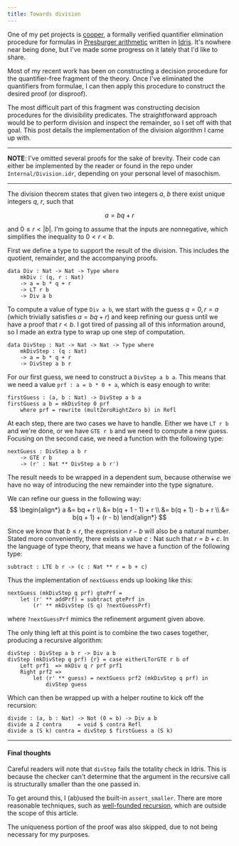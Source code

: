 ```yaml
---
title: Towards division
---
```


One of my pet projects is [cooper](https://github.com/forestbelton/cooper), a formally verified quantifier elimination procedure for formulas in [Presburger arithmetic](http://en.wikipedia.org/wiki/Presburger_arithmetic) written in [Idris](http://www.idris-lang.org/). It's nowhere near being done, but I've made some progress on it lately that I'd like to share.

Most of my recent work has been on constructing a decision procedure for the quantifier-free fragment of the theory. Once I've eliminated the quantifiers from formulae, I can then apply this procedure to construct the desired proof (or disproof).

The most difficult part of this fragment was constructing decision procedures for the divisibility predicates. The straightforward approach would be to perform division and inspect the remainder, so I set off with that goal. This post details the implementation of the division algorithm I came up with.

---

__NOTE__: I've omitted several proofs for the sake of brevity. Their code can either be implemented by the reader or found in the repo under `Internal/Division.idr`, depending on your personal level of masochism.

---

The division theorem states that given two integers $a$, $b$ there exist unique integers $q$, $r$, such that

$$
a = bq + r
$$

and $0 \leq r < \left|b\right|$. I'm going to assume that the inputs are nonnegative, which simplifies the inequality to $0 < r < b$.

First we define a type to support the result of the division. This includes the quotient, remainder, and the accompanying proofs.

```language-haskell
data Div : Nat -> Nat -> Type where
	mkDiv : (q, r : Nat)
    -> a = b * q + r
    -> LT r b
    -> Div a b
```

To compute a value of type `Div a b`, we start with the guess $q = 0, r = a$ (which trivially satisfies $a = bq + r$) and keep refining our guess until we have a proof that $r < b$. I got tired of passing all of this information around, so I made an extra type to wrap up one step of computation.

```language-haskell
data DivStep : Nat -> Nat -> Nat -> Type where
	mkDivStep : (q : Nat)
    -> a = b * q + r
    -> DivStep a b r
```

For our first guess, we need to construct a `DivStep a b a`. This means that we need a value `prf : a = b * 0 + a`, which is easy enough to write:

```language-haskell
firstGuess : (a, b : Nat) -> DivStep a b a
firstGuess a b = mkDivStep 0 prf
    where prf = rewrite (multZeroRightZero b) in Refl
```

At each step, there are two cases we have to handle. Either we have `LT r b` and we're done, or we have `GTE r b` and we need to compute a new guess. Focusing on the second case, we need a function with the following type:

```language-haskell
nextGuess : DivStep a b r
    -> GTE r b
    -> (r' : Nat ** DivStep a b r')
```

The result needs to be wrapped in a dependent sum, because otherwise we have no way of introducing the new remainder into the type signature.

We can refine our guess in the following way:
$$
\begin{align*}
a &= bq + r \\
&= b(q + 1 - 1) + r \\
&= b(q + 1) - b + r \\
&= b(q + 1) + (r - b)
\end{align*}
$$

Since we know that $b \leq r$, the expression $r - b$ will also be a natural number. Stated more conveniently, there exists a value $c : \text{Nat}$ such that $r = b + c$. In the language of type theory, that means we have a function of the following type:

```language-haskell
subtract : LTE b r -> (c : Nat ** r = b + c)
```

Thus the implementation of `nextGuess` ends up looking like this:

```language-haskell
nextGuess (mkDivStep q prf) gtePrf =
	let (r' ** addPrf) = subtract gtePrf in
    	(r' ** mkDivStep (S q) ?nextGuessPrf)
```

where `?nextGuessPrf` mimics the refinement argument given above.

The only thing left at this point is to combine the two cases together, producing a recursive algorithm:

```language-haskell
divStep : DivStep a b r -> Div a b
divStep (mkDivStep q prf) {r} = case eitherLTorGTE r b of
	Left prf1  => mkDiv q r prf prf1
    Right prf2 =>
    	let (r' ** guess) = nextGuess prf2 (mkDivStep q prf) in
        	divStep guess
```

Which can then be wrapped up with a helper routine to kick off the recursion:

```language-haskell
divide : (a, b : Nat) -> Not (0 = b) -> Div a b
divide a Z contra     = void $ contra Refl
divide a (S k) contra = divStep $ firstGuess a (S k)
```

---

#### Final thoughts
Careful readers will note that `divStep` fails the totality check in Idris. This is because the checker can't determine that the argument in the recursive call is structurally smaller than the one passed in.

To get around this, I (ab)used the built-in `assert_smaller`. There are more reasonable techniques, such as [well-founded recursion](http://adam.chlipala.net/cpdt/html/GeneralRec.html), which are outside the scope of this article.

The uniqueness portion of the proof was also skipped, due to not being necessary for my purposes.
